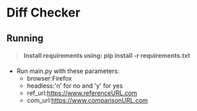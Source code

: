 # Diff Checker

## Running
> #### Install requirements using: pip install -r requirements.txt
* Run main.py with these parameters:
    * browser:Firefox
    * headless:'n' for no and 'y' for yes
    * ref_url:https://www.referenceURL.com
    * com_url:https://www.comparisonURL.com
